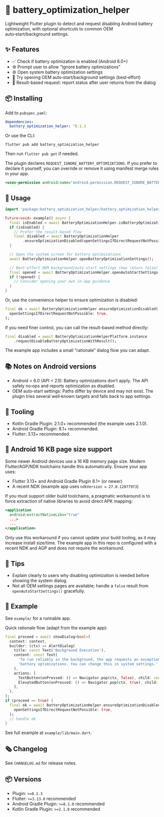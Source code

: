 # 🔋 battery_optimization_helper

Lightweight Flutter plugin to detect and request disabling Android battery optimization, with optional shortcuts to common OEM auto‑start/background settings.

## ✨ Features

- ✅ Check if battery optimization is enabled (Android 6.0+)
- ⚙️ Prompt user to allow “Ignore battery optimizations”
- ⚙️ Open system battery optimization settings
- 🚀 Try opening OEM auto‑start/background settings (best‑effort)
- 🔁 Result-based request: report status after user returns from the dialog

## 📦 Installing

Add to `pubspec.yaml`:

```yaml
dependencies:
  battery_optimization_helper: ^0.1.3
```

Or use the CLI:

```
flutter pub add battery_optimization_helper
```

Then run `flutter pub get` if needed.

The plugin declares `REQUEST_IGNORE_BATTERY_OPTIMIZATIONS`. If you prefer to declare it yourself, you can override or remove it using manifest merge rules in your app.

```xml
<uses-permission android:name="android.permission.REQUEST_IGNORE_BATTERY_OPTIMIZATIONS"/>
```

## 🧪 Usage

```dart
import 'package:battery_optimization_helper/battery_optimization_helper.dart';

Future<void> example() async {
  final isEnabled = await BatteryOptimizationHelper.isBatteryOptimizationEnabled();
  if (isEnabled) {
    // Prefer the result-based flow
    final disabled = await BatteryOptimizationHelper
        .ensureOptimizationDisabled(openSettingsIfDirectRequestNotPossible: true);
  }

  // Open the system screen for battery optimizations
  await BatteryOptimizationHelper.openBatteryOptimizationSettings();

  // Best‑effort OEM background/auto‑start settings (may return false)
  final opened = await BatteryOptimizationHelper.openAutoStartSettings();
  if (!opened) {
    // Consider opening your own in‑app guidance
  }
}
```

Or, use the convenience helper to ensure optimization is disabled:

```dart
final ok = await BatteryOptimizationHelper.ensureOptimizationDisabled(
  openSettingsIfDirectRequestNotPossible: true,
);
```

If you need finer control, you can call the result-based method directly:

```dart
final disabled = await BatteryOptimizationHelperPlatform.instance
    .requestDisableBatteryOptimizationWithResult();
```

The example app includes a small “rationale” dialog flow you can adapt.

## 📚 Notes on Android versions

- Android < 6.0 (API < 23): Battery optimizations don’t apply. The API safely no‑ops and reports optimization as disabled.
- OEM auto‑start settings: Paths differ by device and may not exist. The plugin tries several well‑known targets and falls back to app settings.

## 🧰 Tooling

- Kotlin Gradle Plugin: 2.1.0+ recommended (the example uses 2.1.0).
- Android Gradle Plugin: 8.1+ recommended.
- Flutter: 3.13+ recommended.

## 📐 Android 16 KB page size support

Some newer Android devices use a 16 KB memory page size. Modern Flutter/AGP/NDK toolchains handle this automatically. Ensure your app uses:

- Flutter 3.13+ and Android Gradle Plugin 8.1+ (or newer)
- A recent NDK (example app uses `ndkVersion = 27.0.12077973`)

If you must support older build toolchains, a pragmatic workaround is to force extraction of native libraries to avoid direct APK mapping:

```xml
<application
  android:extractNativeLibs="true"
  ...>
  ...
</application>
```

Only use this workaround if you cannot update your build tooling, as it may increase install size/time. The example app in this repo is configured with a recent NDK and AGP and does not require the workaround.

## 🙋 Tips

- Explain clearly to users why disabling optimization is needed before showing the system dialog.
- Not all OEM settings pages are available; handle a `false` result from `openAutoStartSettings()` gracefully.

## 🔧 Example

See `example/` for a runnable app.

Quick rationale flow (adapt from the example app):

```dart
final proceed = await showDialog<bool>(
  context: context,
  builder: (ctx) => AlertDialog(
    title: const Text('Background Execution'),
    content: const Text(
      'To run reliably in the background, the app requests an exception from '
      'battery optimizations. You can change this in system settings.',
    ),
    actions: [
      TextButton(onPressed: () => Navigator.pop(ctx, false), child: const Text('Not now')),
      ElevatedButton(onPressed: () => Navigator.pop(ctx, true), child: const Text('Continue')),
    ],
  ),
);
if (proceed == true) {
  final ok = await BatteryOptimizationHelper.ensureOptimizationDisabled(
    openSettingsIfDirectRequestNotPossible: true,
  );
  // handle ok
}
```

See full example at `example/lib/main.dart`.

## 🗞️ Changelog

See `CHANGELOG.md` for release notes.

## 📦 Versions

- Plugin: `>=0.1.3`
- Flutter: `>=3.13.0` recommended
- Android Gradle Plugin: `>=8.1.0` recommended
- Kotlin Gradle Plugin: `>=2.1.0` recommended